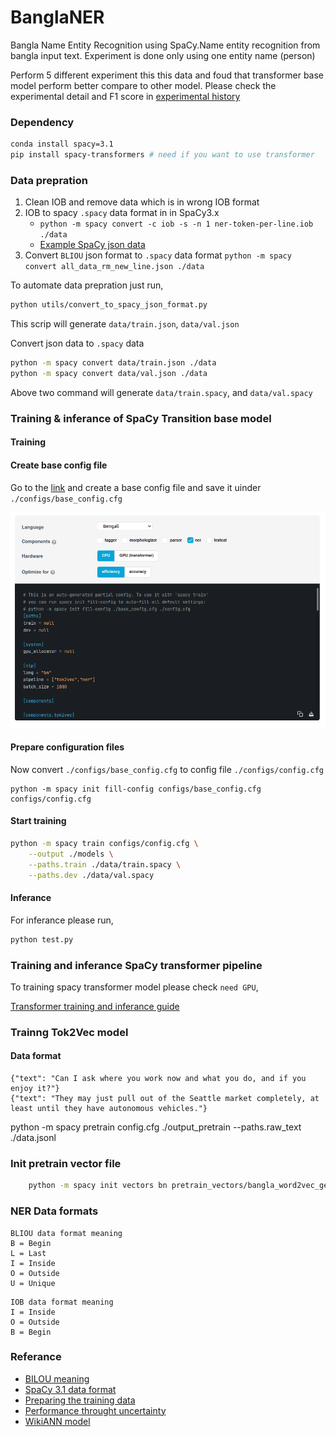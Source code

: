 # BanglaNER
Bangla Name Entity Recognition using SpaCy.Name entity recognition from bangla input text. Experiment is done only using one entity name (person)

Perform 5 different experiment this this data and foud that transformer base model perform better compare to other model. Please check the experimental detail and F1 score in [experimental history](./docs/experiment_history.md)


### Dependency
```bash
conda install spacy=3.1
pip install spacy-transformers # need if you want to use transformer 
```

### Data prepration
1. Clean IOB and remove data which is in wrong IOB format
2. IOB to spacy `.spacy` data format in in SpaCy3.x
    - `python -m spacy convert -c iob -s -n 1 ner-token-per-line.iob ./data`
    - [Example SpaCy json data](https://github.com/explosion/spaCy/blob/v2.3.5/examples/training/ner_example_data/ner-token-per-line.json)
3. Convert `BLIOU` json format to `.spacy` data format
    `python -m spacy convert all_data_rm_new_line.json ./data`

To automate data prepration just run,
```bash
python utils/convert_to_spacy_json_format.py
```
This scrip will generate `data/train.json`, `data/val.json`

Convert json data to `.spacy` data
```sh
python -m spacy convert data/train.json ./data
python -m spacy convert data/val.json ./data
```
Above two command will generate `data/train.spacy`, and `data/val.spacy`

### Training & inferance of SpaCy Transition base model

#### Training 
#### Create base config file

Go to the [link](https://spacy.io/usage/training#config) and create a base config file and save it uinder `./configs/base_config.cfg`

![](./docs/images/spacy_base_config_file.png)

#### Prepare configuration files
Now convert `./configs/base_config.cfg` to config file `./configs/config.cfg`

```
python -m spacy init fill-config configs/base_config.cfg configs/config.cfg
```

#### Start training
```bash
python -m spacy train configs/config.cfg \
    --output ./models \
    --paths.train ./data/train.spacy \
    --paths.dev ./data/val.spacy
```

#### Inferance
For inferance please run,
```bash
python test.py
```


### Training and inferance SpaCy transformer pipeline
To training spacy transformer model please check `need GPU`,

[Transformer training and inferance guide](./transformers/readme.md)

### Trainng Tok2Vec model
#### Data format
```
{"text": "Can I ask where you work now and what you do, and if you enjoy it?"}
{"text": "They may just pull out of the Seattle market completely, at least until they have autonomous vehicles."}
```

python -m spacy pretrain config.cfg ./output_pretrain --paths.raw_text ./data.jsonl

### Init pretrain vector file
```bash
    python -m spacy init vectors bn pretrain_vectors/bangla_word2vec_gen4/bangla_word2vec/bnwiki_word2vec.vector pretrain_vectors/bangla_word2vec_gen4/bangla_word2vec_spacy --verbose
```

### NER Data formats
```
BLIOU data format meaning
B = Begin
L = Last
I = Inside
O = Outside
U = Unique
```

```
IOB data format meaning
I = Inside
O = Outside
B = Begin
```

### Referance
- [BILOU meaning](https://stackoverflow.com/questions/17116446what-do-the-bilou-tags-mean-in-named-entity-recognition)
- [SpaCy 3.1 data format](https://zachlim98.github.io/me/2021-03/spacy3-ner-tutorial)
- [Preparing the training data](https://spacy.io/usage/training#training-data)
- [Performance throught uncertainty](https://saxamos.github.io/2020/07/31/en-improve-spacy-performance-through-uncertainty/)
- [WikiANN model](https://huggingface.co/datasets/wikiann)
